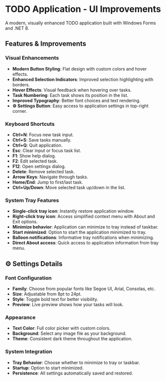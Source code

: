 ﻿# TODO Application - UI Improvements

A modern, visually enhanced TODO application built with Windows Forms and .NET 8.

## Features & Improvements

### Visual Enhancements
- **Modern Button Styling**: Flat design with custom colors and hover effects.
- **Enhanced Selection Indicators**: Improved selection highlighting with borders.
- **Hover Effects**: Visual feedback when hovering over tasks.
- **Task Numbering**: Each task shows its position in the list.
- **Improved Typography**: Better font choices and text rendering.
- **⚙ Settings Button**: Easy access to application settings in top-right corner.

### Keyboard Shortcuts
- **Ctrl+N**: Focus new task input.
- **Ctrl+S**: Save tasks manually.
- **Ctrl+Q**: Quit application.
- **Esc**: Clear input or focus task list.
- **F1**: Show help dialog.
- **F2**: Edit selected task.
- **F12**: Open settings dialog.
- **Delete**: Remove selected task.
- **Arrow Keys**: Navigate through tasks.
- **Home/End**: Jump to first/last task.
- **Ctrl+Up/Down**: Move selected task up/down in the list.

### System Tray Features
- **Single-click tray icon**: Instantly restore application window.
- **Right-click tray icon**: Access simplified context menu with About and Exit options.
- **Minimize behavior**: Application can minimize to tray instead of taskbar.
- **Start minimized**: Option to start the application minimized to tray.
- **Balloon notifications**: Informative tray notifications when minimizing.
- **Direct About access**: Quick access to application information from tray menu.

## ⚙ Settings Details

### Font Configuration
- **Family**: Choose from popular fonts like Segoe UI, Arial, Consolas, etc.
- **Size**: Adjustable from 8pt to 24pt.
- **Style**: Toggle bold text for better visibility.
- **Preview**: Live preview shows how your tasks will look.

### Appearance
- **Text Color**: Full color picker with custom colors.
- **Background**: Select any image file as your background.
- **Theme**: Consistent dark theme throughout the application.

### System Integration
- **Tray Behavior**: Choose whether to minimize to tray or taskbar.
- **Startup**: Option to start minimized.
- **Persistence**: All settings automatically saved and restored.
